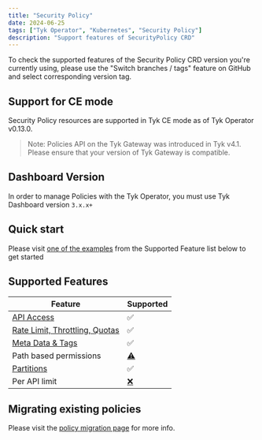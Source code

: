 ```yaml
---
title: "Security Policy"
date: 2024-06-25
tags: ["Tyk Operator", "Kubernetes", "Security Policy"]
description: "Support features of SecurityPolicy CRD"
---
```


To check the supported features of the Security Policy CRD version you're currently using, please use the "Switch 
branches / tags" feature on GitHub and select corresponding version tag.

## Support for CE mode

Security Policy resources are supported in Tyk CE mode as of Tyk Operator v0.13.0.

> Note: Policies API on the Tyk Gateway was introduced in Tyk v4.1. 
Please ensure that your version of Tyk Gateway is compatible.

## Dashboard Version

In order to manage Policies with the Tyk Operator, you must use Tyk Dashboard version `3.x.x+`

## Quick start

Please visit [one of the examples](./policies/api_access.md) from the Supported Feature list below to get started

## Supported Features

| Feature                                                   | Supported                                                      |
|-----------------------------------------------------------|----------------------------------------------------------------|
| [API Access](./policies/api_access.md)                    | ✅                                                              |
| [Rate Limit, Throttling, Quotas](./policies/ratelimit.md) | ✅                                                              |
| [Meta Data & Tags](./policies/metadata_tags.md)           | ✅                                                              |
| Path based permissions                                    | [⚠️](# "Requires testing")                                     |
| [Partitions](./policies/partitions.yaml)                  | ✅                                                              |
| Per API limit                                             | [❌](https://github.com/TykTechnologies/tyk-operator/issues/66) |


## Migrating existing policies

Please visit the [policy migration page](./policies/migration.md) for more info.
